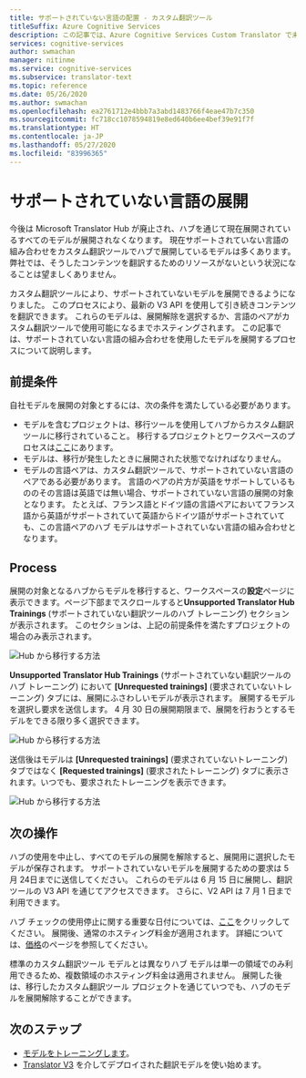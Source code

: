 ```yaml
---
title: サポートされていない言語の配置 - カスタム翻訳ツール
titleSuffix: Azure Cognitive Services
description: この記事では、Azure Cognitive Services Custom Translator で未サポートの言語ペアをデプロイする方法について説明します。
services: cognitive-services
author: swmachan
manager: nitinme
ms.service: cognitive-services
ms.subservice: translator-text
ms.topic: reference
ms.date: 05/26/2020
ms.author: swmachan
ms.openlocfilehash: ea2761712e4bbb7a3abd1483766f4eae47b7c350
ms.sourcegitcommit: fc718cc1078594819e8ed640b6ee4bef39e91f7f
ms.translationtype: HT
ms.contentlocale: ja-JP
ms.lasthandoff: 05/27/2020
ms.locfileid: "83996365"
---
```

# <a name="unsupported-language-deployments"></a>サポートされていない言語の展開

<!--Custom Translator provides the highest-quality translations possible using the latest techniques in neural machine learning. While Microsoft intends to make neural training available in all languages, there are some limitations that prevent us from being able to offer neural machine translation in all language pairs.-->  

今後は Microsoft Translator Hub が廃止され、ハブを通じて現在展開されているすべてのモデルが展開されなくなります。 現在サポートされていない言語の組み合わせをカスタム翻訳ツールでハブで展開しているモデルは多くあります。  弊社では、そうしたコンテンツを翻訳するためのリソースがないという状況になることは望ましくありません。

カスタム翻訳ツールにより、サポートされていないモデルを展開できるようになりました。  このプロセスにより、最新の V3 API を使用して引き続きコンテンツを翻訳できます。  これらのモデルは、展開解除を選択するか、言語のペアがカスタム翻訳ツールで使用可能になるまでホスティングされます。  この記事では、サポートされていない言語の組み合わせを使用したモデルを展開するプロセスについて説明します。

## <a name="prerequisites"></a>前提条件

自社モデルを展開の対象とするには、次の条件を満たしている必要があります。
* モデルを含むプロジェクトは、移行ツールを使用してハブからカスタム翻訳ツールに移行されていること。  移行するプロジェクトとワークスペースのプロセスは[ここ](how-to-migrate.md)にあります。
* モデルは、移行が発生したときに展開された状態でなければなりません。  
* モデルの言語ペアは、カスタム翻訳ツールで、サポートされていない言語のペアである必要があります。  言語のペアの片方が英語をサポートしているもののその言語は英語では無い場合、サポートされていない言語の展開の対象となります。  たとえば、フランス語とドイツ語の言語ペアにおいてフランス語から英語がサポートされていて英語からドイツ語がサポートされていても、この言語ペアのハブ モデルはサポートされていない言語の組み合わせとなります。

## <a name="process"></a>Process
展開の対象となるハブからモデルを移行すると、ワークスペースの**設定**ページに表示できます。ページ下部までスクロールすると**Unsupported Translator Hub Trainings** (サポートされていない翻訳ツールのハブ トレーニング) セクションが表示されます。  このセクションは、上記の前提条件を満たすプロジェクトの場合のみ表示されます。

![Hub から移行する方法](media/unsupported-language-deployments/unsupported-translator-hub-trainings.jpg)

**Unsupported Translator Hub Trainings** (サポートされていない翻訳ツールのハブ トレーニング) において **[Unrequested trainings]** (要求されていないトレーニング) タブには、展開にふさわしいモデルが表示されます。  展開するモデルを選択し要求を送信します。   4 月 30 日の展開期限まで、展開を行おうとするモデルをできる限り多く選択できます。
 
![Hub から移行する方法](media/unsupported-language-deployments/unsupported-translator-hub-trainings-list.jpg)

送信後はモデルは **[Unrequested trainings]** (要求されていないトレーニング) タブではなく **[Requested trainings]** (要求されたトレーニング) タブに表示されます。いつでも、要求されたトレーニングを表示できます。

![Hub から移行する方法](media/unsupported-language-deployments/request-unsupported-trainings.jpg) 

## <a name="whats-next"></a>次の操作

ハブの使用を中止し、すべてのモデルの展開を解除すると、展開用に選択したモデルが保存されます。  サポートされていないモデルを展開するための要求は 5 月 24日までに送信してください。  これらのモデルは 6 月 15 日に展開し、翻訳ツールの V3 API を通じてアクセスできます。  さらに、V2 API は 7 月 1 日まで利用できます。  

ハブ チェックの使用停止に関する重要な日付については、[ここ](https://www.microsoft.com/translator/business/hub/)をクリックしてください。
展開後、通常のホスティング料金が適用されます。  詳細については、[価格](https://azure.microsoft.com/pricing/details/cognitive-services/translator-text-api/)のページを参照してください。  

標準のカスタム翻訳ツール モデルとは異なりハブ モデルは単一の領域でのみ利用できるため、複数領域のホスティング料金は適用されません。  展開した後は、移行したカスタム翻訳ツール プロジェクトを通じていつでも、ハブのモデルを展開解除することができます。

## <a name="next-steps"></a>次のステップ

- [モデルをトレーニングします](how-to-train-model.md)。
- [Translator V3](https://docs.microsoft.com/azure/cognitive-services/translator/reference/v3-0-translate?tabs=curl) を介してデプロイされた翻訳モデルを使い始めます。
